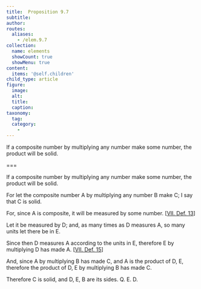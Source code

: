 ```yaml
---
title:  Proposition 9.7
subtitle: 
author:
routes:
  aliases:
    - /elem.9.7
collection:
  name: elements
  showCount: true
  showMenu: true
content:
  items: '@self.children'
child_type: article
figure:
  image:
  alt:
  title:
  caption:
taxonomy:
  tag:
  category:
    - 
---
```


<p>
       <hi rend="ital">If a composite number by multiplying any number make some number, the product will be solid.</hi>
      </p>

===

<p>
       <span class="ital">If a composite number by multiplying any number make some number, the product will be solid.</span>
      </p>

<p>For let the composite number <span class="ital">A</span> by multiplying any number <span class="ital">B</span> make <span class="ital">C</span>; I say that <span class="ital">C</span> is solid. 
      </p>

<p>For, since <span class="ital">A</span> is composite, it will be measured by some number. [<a href="/elem.7.def.13">VII. Def. 13</a>] </p>

<p>Let it be measured by <span class="ital">D</span>; and, as many times as <span class="ital">D</span> measures <span class="ital">A</span>, so many units let there be in <span class="ital">E</span>. <pb n="390"/></p>

<p>Since then <span class="ital">D</span> measures <span class="ital">A</span> according to the units in <span class="ital">E</span>, therefore <span class="ital">E</span> by multiplying <span class="ital">D</span> has made <span class="ital">A</span>. [<a href="/elem.7.def.15">VII. Def. 15</a>] </p>

<p>And, since <span class="ital">A</span> by multiplying <span class="ital">B</span> has made <span class="ital">C</span>, and <span class="ital">A</span> is the product of <span class="ital">D</span>, <span class="ital">E</span>, therefore the product of <span class="ital">D</span>, <span class="ital">E</span> by multiplying <span class="ital">B</span> has made <span class="ital">C</span>. </p>

<p>Therefore <span class="ital">C</span> is solid, and <span class="ital">D</span>, <span class="ital">E</span>, <span class="ital">B</span> are its sides. Q. E. D.</p>
